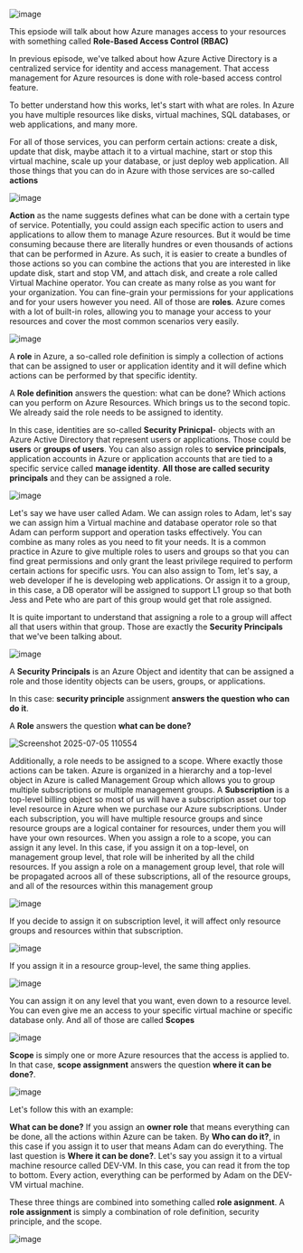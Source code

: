 ![image](https://github.com/user-attachments/assets/6635aa7f-4ad5-4736-9412-0766c2472793)

This epsiode will talk about how Azure manages access to your resources with something called **Role-Based Access Control (RBAC)**

In previous episode, we've talked about how Azure Active Directory is a centralized service for identity and access management. That access management for Azure resources is done with role-based access control feature. 

To better understand how this works, let's start with what are roles. In Azure you have multiple resources like disks, virtual machines, SQL databases, or web applications, and many more. 

For all of those services, you can perform certain actions: create a disk, update that disk, maybe attach it to a virtual machine, start or stop this virtual machine, scale up your database, or just deploy web application. All those things that you can do in Azure with those services are so-called **actions**


![image](https://github.com/user-attachments/assets/8d1ea739-d7d7-415e-b812-a48464c441de)

**Action** as the name suggests defines what can be done with a certain type of service. Potentially, you could assign each specific action to users and applications to allow them to manage Azure resources. But it would be time consuming because there are literally hundres or even thousands of actions that can be performed in Azure. As such, it is easier to create a bundles of those actions so you can combine the actions that you are interested in like update disk, start and stop VM, and attach disk, and create a role called Virtual Machine operator. You can create as many rolse as you want for your organization. You can fine-grain your permissions for your applications and for your users however you need. All of those are **roles**. Azure comes with a lot of built-in roles, allowing you to manage your access to your resources and cover the most common scenarios very easily.

![image](https://github.com/user-attachments/assets/9a463e65-9601-4b74-b8f7-352faa2de229)

A **role** in Azure, a so-called role definition is simply a collection of actions that can be assigned to user or application identity and it will define which actions can be performed by that specific identity. 

A **Role definition** answers the question: what can be done? Which actions can you perform on Azure Resources.
Which brings us to the second topic. We already said the role needs to be assigned to identity. 

In this case, identities are so-called **Security Prinicpal**- objects with an Azure Active Directory that represent users or applications. Those could be **users** or **groups of users**. You can also assign roles to **service principals**, application accounts in Azure or application accounts that are tied to a specific service called **manage identity**. **All those are called security principals** and they can be assigned a role.

![image](https://github.com/user-attachments/assets/5e168bb3-874e-41bd-96ed-2ff6e8cc1680)


Let's say we have user called Adam. We can assign roles to Adam, let's say we can assign him a Virtual machine and database operator role so that Adam can perform support and operation tasks effectively. You can combine as many roles as you need to fit your needs. It is a common practice in Azure to give multiple roles to users and groups so that you can find great permissions and only grant the least privilege required to perform certain actions for specific usrs. You can also assign to Tom, let's say, a web developer if he is developing web applications. Or assign it to a group, in this case, a DB operator will be assigned to support L1 group so that both Jess and Pete who are part of this group would get that role assigned. 

It is quite important to understand that assigning a role to a group will affect all that users within that group. 
Those are exactly the **Security Principals** that we've been talking about.

![image](https://github.com/user-attachments/assets/a3659bf0-b2ca-4799-ae8f-da269f7dc0f0)


A **Security Principals** is an Azure Object and identity that can be assigned a role and those identity objects can be users, groups, or applications.

In this case:
**security principle** assignment **answers the question who can do it**. 

A **Role** answers the question **what can be done?**

![Screenshot 2025-07-05 110554](https://github.com/user-attachments/assets/9adfa8d2-1dc4-4228-bd38-b6746611f121)


Additionally, a role needs to be assigned to a scope. Where exactly those actions can be taken. Azure is organized in a hierarchy and a top-level object in Azure is called Management Group which allows you to group multiple subscriptions or multiple management groups. A **Subscription** is a top-level billing object so most of us will have a subscription asset our top level resource in Azure when we purchase our Azure subscriptions. Under each subscription, you will have multiple resource groups and since resource groups are a logical container for resources, under them you will have your own resources. When you assign a role to a scope, you can assign it any level.
In this case, if you assign it on a top-level, on management group level, that role will be inherited by all the child resources. If you assign a role on a management group level, that role will be propagated acroos all of these subscriptions, all of the resource groups, and all of the resources within this management group
 
![image](https://github.com/user-attachments/assets/56da0de5-52aa-495e-9237-d20157c92818)


If you decide to assign it on subscription level, it will affect only resource groups and resources within that subscription.

![image](https://github.com/user-attachments/assets/8c7d326f-59d8-48c6-94b2-5c673adfda78)

If you assign it in a resource group-level, the same thing applies. 

![image](https://github.com/user-attachments/assets/79884d8f-37bf-4c0e-a1ad-7b56a3ef3fbf)


You can assign it on any level that you want, even down to a resource level. You can even give me an access to your specific virtual machine or specific database only. And all of those are called **Scopes**

![image](https://github.com/user-attachments/assets/367d217b-a625-4c24-95ea-15c9cecd7384)

**Scope** is simply one or more Azure resources that the access is applied to. In that case, **scope assignment** answers the question **where it can be done?**.

![image](https://github.com/user-attachments/assets/dfdb82a2-2702-4249-836e-5b234e9ee188)


Let's follow this with an example:

**What can be done?** 
If you assign an **owner role** that means everything can be done, all the actions within Azure can be taken.
By **Who can do it?**, in this case if you assign it to user that means Adam can do everything.
The last question is **Where it can be done?**. Let's say you assign it to a virtual machine resource called DEV-VM.
In this case, you can read it from the top to bottom. Every action, everything can be performed by Adam on the DEV-VM virtual machine.

These three things are combined into something called **role asignment**. A **role assignment** is simply a combination of role definition, security principle, and the scope.

![image](https://github.com/user-attachments/assets/8876aaf7-8806-4205-af69-a17c5f1677f8)
